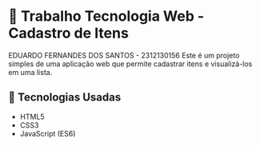# 📌 Trabalho Tecnologia Web - Cadastro de Itens
EDUARDO FERNANDES DOS SANTOS - 2312130156
Este é um projeto simples de uma aplicação web que permite cadastrar itens e visualizá-los em uma lista.

## 🚀 Tecnologias Usadas
- HTML5
- CSS3
- JavaScript (ES6)

